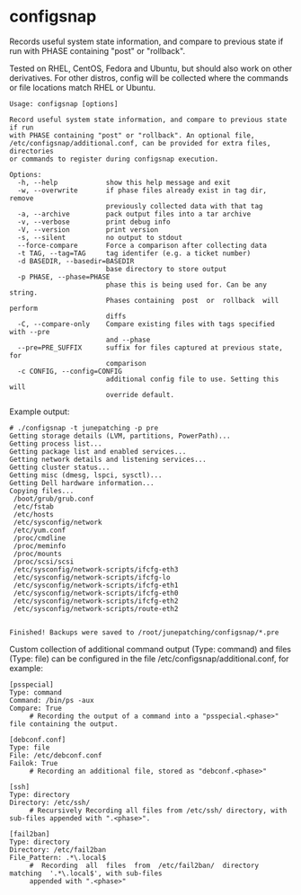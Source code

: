 # configsnap

Records useful system state information, and compare to previous state if run
with PHASE containing "post" or "rollback".

Tested on RHEL, CentOS, Fedora and Ubuntu, but should also work on other
derivatives. For other distros, config will be collected where the commands or
file locations match RHEL or Ubuntu.

```
Usage: configsnap [options]

Record useful system state information, and compare to previous state if run
with PHASE containing "post" or "rollback". An optional file,
/etc/configsnap/additional.conf, can be provided for extra files, directories
or commands to register during configsnap execution.

Options:
  -h, --help            show this help message and exit
  -w, --overwrite       if phase files already exist in tag dir, remove
                        previously collected data with that tag
  -a, --archive         pack output files into a tar archive
  -v, --verbose         print debug info
  -V, --version         print version
  -s, --silent          no output to stdout
  --force-compare       Force a comparison after collecting data
  -t TAG, --tag=TAG     tag identifer (e.g. a ticket number)
  -d BASEDIR, --basedir=BASEDIR
                        base directory to store output
  -p PHASE, --phase=PHASE
                        phase this is being used for. Can be any string.
                        Phases containing  post  or  rollback  will perform
                        diffs
  -C, --compare-only    Compare existing files with tags specified with --pre
                        and --phase
  --pre=PRE_SUFFIX      suffix for files captured at previous state, for
                        comparison
  -c CONFIG, --config=CONFIG
                        additional config file to use. Setting this will
                        override default.
```

Example output:
```
# ./configsnap -t junepatching -p pre
Getting storage details (LVM, partitions, PowerPath)...
Getting process list...
Getting package list and enabled services...
Getting network details and listening services...
Getting cluster status...
Getting misc (dmesg, lspci, sysctl)...
Getting Dell hardware information...
Copying files...
 /boot/grub/grub.conf
 /etc/fstab
 /etc/hosts
 /etc/sysconfig/network
 /etc/yum.conf
 /proc/cmdline
 /proc/meminfo
 /proc/mounts
 /proc/scsi/scsi
 /etc/sysconfig/network-scripts/ifcfg-eth3
 /etc/sysconfig/network-scripts/ifcfg-lo
 /etc/sysconfig/network-scripts/ifcfg-eth1
 /etc/sysconfig/network-scripts/ifcfg-eth0
 /etc/sysconfig/network-scripts/ifcfg-eth2
 /etc/sysconfig/network-scripts/route-eth2


Finished! Backups were saved to /root/junepatching/configsnap/*.pre
```

Custom collection of additional command output (Type: command) and files (Type:
file) can be configured in the file /etc/configsnap/additional.conf, for
example:

```
[psspecial]
Type: command
Command: /bin/ps -aux
Compare: True
     # Recording the output of a command into a "psspecial.<phase>" file containing the output.

[debconf.conf]
Type: file
File: /etc/debconf.conf
Failok: True
     # Recording an additional file, stored as "debconf.<phase>"

[ssh]
Type: directory
Directory: /etc/ssh/
     # Recursively Recording all files from /etc/ssh/ directory, with sub-files appended with ".<phase>".

[fail2ban]
Type: directory
Directory: /etc/fail2ban
File_Pattern: .*\.local$
     #  Recording  all  files  from  /etc/fail2ban/  directory  matching  '.*\.local$', with sub-files
     appended with ".<phase>"
```

